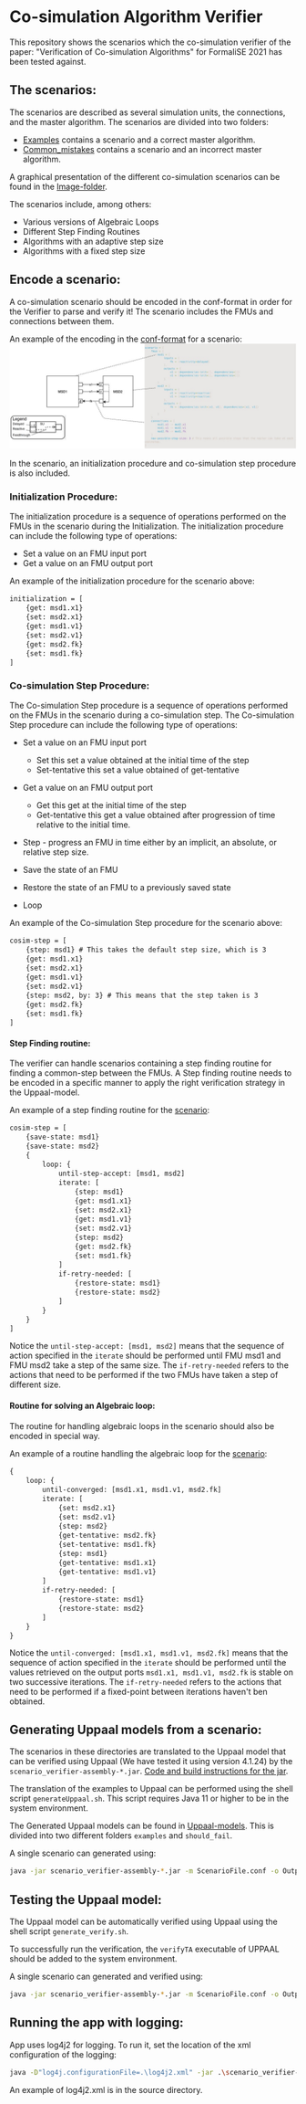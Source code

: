 # Co-simulation Algorithm Verifier

This repository shows the scenarios which the co-simulation verifier of the paper: "Verification of Co-simulation Algorithms" for FormaliSE 2021 has been tested against.

## The scenarios:

The scenarios are described as several simulation units, the connections, and the master algorithm.
The scenarios are divided into two folders:

* [Examples](./Scenario/examples) contains a scenario and a correct master algorithm.
* [Common_mistakes](./Scenario/common_mistakes)  contains a scenario and an incorrect master algorithm.

A graphical presentation of the different co-simulation scenarios can be found in the [Image-folder](https://github.com/SimplisticCode/Co-simulation-Verifier/tree/master/Scenario/Images).

The scenarios include, among others:

* Various versions of Algebraic Loops
* Different Step Finding Routines
* Algorithms with an adaptive step size
* Algorithms with a fixed step size

## Encode a scenario:

A co-simulation scenario should be encoded in the conf-format in order for the Verifier to parse and verify it!
The scenario includes the FMUs and connections between them.

An example of the encoding in the [conf-format](./Scenario/examples/simple_master.conf) for a scenario:
![alt text](./Scenario/Images/scenario-generation.jpg "Scenario and Encoding")

In the scenario, an initialization procedure and co-simulation step procedure is also included.

### Initialization Procedure:
The initialization procedure is a sequence of operations performed on the FMUs in the scenario during the Initialization.
The initialization procedure can include the following type of operations:

* Set a value on an FMU input port
* Get a value on an FMU output port 

An example of the initialization procedure for the scenario above:

```
initialization = [
    {get: msd1.x1}
    {set: msd2.x1}
    {get: msd1.v1}
    {set: msd2.v1}
    {get: msd2.fk}
    {set: msd1.fk}
]
```
### Co-simulation Step Procedure:
The Co-simulation Step procedure is a sequence of operations performed on the FMUs in the scenario during a co-simulation step.
The Co-simulation Step procedure can include the following type of operations:

* Set a value on an FMU input port
  * Set this set a value obtained at the initial time of the step
  * Set-tentative this set a value obtained of get-tentative

* Get a value on an FMU output port 
  * Get this get at the initial time of the step
  * Get-tentative this get a value obtained after progression of time relative to the initial time.
* Step - progress an FMU in time either by an implicit, an absolute, or relative step size.
* Save the state of an FMU
* Restore the state of an FMU to a previously saved state
* Loop

An example of the Co-simulation Step procedure for the scenario above:

```
cosim-step = [
    {step: msd1} # This takes the default step size, which is 3
    {get: msd1.x1}
    {set: msd2.x1}
    {get: msd1.v1}
    {set: msd2.v1}
    {step: msd2, by: 3} # This means that the step taken is 3
    {get: msd2.fk}
    {set: msd1.fk}
]
```

#### Step Finding routine:
The verifier can handle scenarios containing a step finding routine for finding a common-step between the FMUs.
A Step finding routine needs to be encoded in a specific manner to apply the right verification strategy in the Uppaal-model.

An example of a step finding routine for the [scenario](./Scenario/examples/step_finding_loop_msd_1.conf):

```
cosim-step = [
    {save-state: msd1}
    {save-state: msd2}
    {
        loop: {
            until-step-accept: [msd1, msd2]
            iterate: [
                {step: msd1}
                {get: msd1.x1}
                {set: msd2.x1}
                {get: msd1.v1}
                {set: msd2.v1}
                {step: msd2}
                {get: msd2.fk}
                {set: msd1.fk}
            ]
            if-retry-needed: [
                {restore-state: msd1}
                {restore-state: msd2}
            ]
        }
    }
]
```

Notice the `until-step-accept: [msd1, msd2]` means that the sequence of action specified in the `iterate` should be performed until FMU msd1 and FMU msd2 take a step of the same size. The `if-retry-needed` refers to the actions that need to be performed if the two FMUs have taken a step of different size.

#### Routine for solving an Algebraic loop:
The routine for handling algebraic loops in the scenario should also be encoded in special way.

An example of a routine handling the algebraic loop for the [scenario](./Scenario/examples/algebraic_loop_msd_gs.conf):
```
{
    loop: {
        until-converged: [msd1.x1, msd1.v1, msd2.fk]
        iterate: [
            {set: msd2.x1}
            {set: msd2.v1}
            {step: msd2}
            {get-tentative: msd2.fk}
            {set-tentative: msd1.fk}
            {step: msd1}
            {get-tentative: msd1.x1}
            {get-tentative: msd1.v1}
        ]
        if-retry-needed: [
            {restore-state: msd1}
            {restore-state: msd2}
        ]
    }
}
```

Notice the `until-converged: [msd1.x1, msd1.v1, msd2.fk]` means that the sequence of action specified in the `iterate` should be performed until the values retrieved on the output ports `msd1.x1, msd1.v1, msd2.fk` is stable on two successive iterations. The `if-retry-needed` refers to the actions that need to be performed if a fixed-point between iterations haven't ben obtained.

## Generating Uppaal models from a scenario:

The scenarios in these directories are translated to the Uppaal model that can be verified using Uppaal (We have tested it using version 4.1.24) by the `scenario_verifier-assembly-*.jar`. [Code and build instructions for the jar](https://github.com/INTO-CPS-Association/Scenario-Verifier).

The translation of the examples to Uppaal can be performed using the shell script `generateUppaal.sh`.
This script requires Java 11 or higher to be in the system environment. 

The Generated Uppaal models can be found in [Uppaal-models](https://github.com/SimplisticCode/Co-simulation-Verifier/tree/master/Uppall-models). This is divided into two different folders `examples` and `should_fail`.

A single scenario can generated using:

```bash
java -jar scenario_verifier-assembly-*.jar -m ScenarioFile.conf -o OutputUppaalFile.xml
```

## Testing the Uppaal model:

The Uppaal model can be automatically verified using Uppaal using the shell script `generate_verify.sh`.

To successfully run the verification, the `verifyTA` executable of UPPAAL should be added to the system environment.

A single scenario can generated and verified using:

```bash
java -jar scenario_verifier-assembly-*.jar -m ScenarioFile.conf -o OutputUppaalFile.xml --verify 
```

## Running the app with logging:

App uses log4j2 for logging.
To run it, set the location of the xml configuration of the logging:

```bash
java -D"log4j.configurationFile=.\log4j2.xml" -jar .\scenario_verifier-assembly-0.1.jar
```
An example of log4j2.xml is in the source directory.
